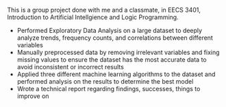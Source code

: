 This is a group project done with me and a classmate, in EECS 3401, Introduction to Artificial Intellgience and Logic Programming. 
- Performed Exploratory Data Analysis on a large dataset to deeply analyze trends, frequency counts, and correlations between different variables
- Manually preprocessed data by removing irrelevant variables and fixing missing values to ensure the dataset has the most accurate data to avoid inconsistent or incorrect results
- Applied three different machine learning algorithms to the dataset and performed analysis on the results to determine the best model
- Wrote a technical report regarding findings, successes, things to improve on
